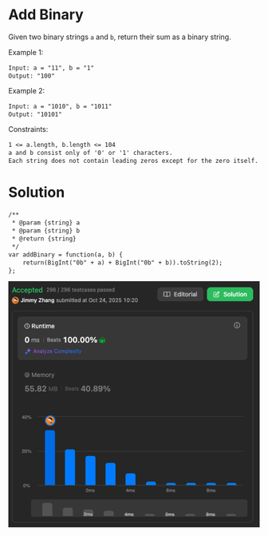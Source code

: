 # Add Binary

Given two binary strings `a` and `b`, return their sum as a binary string.  
  
 

Example 1:
```
Input: a = "11", b = "1"
Output: "100"
```
Example 2:
```
Input: a = "1010", b = "1011"
Output: "10101"
```
 

Constraints:
```
1 <= a.length, b.length <= 104
a and b consist only of '0' or '1' characters.
Each string does not contain leading zeros except for the zero itself.
```

# Solution

```
/**
 * @param {string} a
 * @param {string} b
 * @return {string}
 */
var addBinary = function(a, b) {
    return(BigInt("0b" + a) + BigInt("0b" + b)).toString(2);
};
```

![AddBinary1.png](./img/AddBinary1.png)